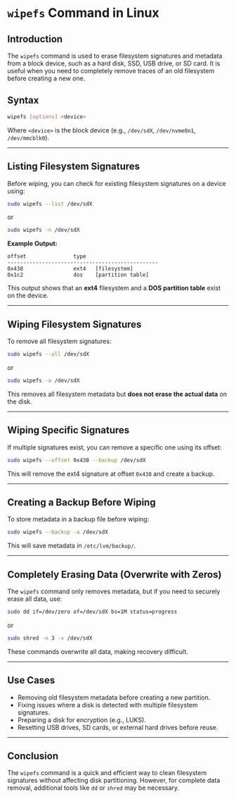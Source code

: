 # `wipefs` Command in Linux  

## **Introduction**  
The `wipefs` command is used to erase filesystem signatures and metadata from a block device, such as a hard disk, SSD, USB drive, or SD card. It is useful when you need to completely remove traces of an old filesystem before creating a new one.  

## **Syntax**  
```sh
wipefs [options] <device>
```
Where `<device>` is the block device (e.g., `/dev/sdX`, `/dev/nvme0n1`, `/dev/mmcblk0`).  

---

## **Listing Filesystem Signatures**  
Before wiping, you can check for existing filesystem signatures on a device using:  
```sh
sudo wipefs --list /dev/sdX
```
or  
```sh
sudo wipefs -n /dev/sdX
```
**Example Output:**  
```
offset               type
------------------------------------------------
0x438                ext4   [filesystem]
0x1c2                dos    [partition table]
```
This output shows that an **ext4** filesystem and a **DOS partition table** exist on the device.

---

## **Wiping Filesystem Signatures**  
To remove all filesystem signatures:  
```sh
sudo wipefs --all /dev/sdX
```
or  
```sh
sudo wipefs -a /dev/sdX
```
This removes all filesystem metadata but **does not erase the actual data** on the disk.

---

## **Wiping Specific Signatures**  
If multiple signatures exist, you can remove a specific one using its offset:  
```sh
sudo wipefs --offset 0x438 --backup /dev/sdX
```
This will remove the ext4 signature at offset `0x438` and create a backup.

---

## **Creating a Backup Before Wiping**  
To store metadata in a backup file before wiping:  
```sh
sudo wipefs --backup -a /dev/sdX
```
This will save metadata in `/etc/lvm/backup/`.

---

## **Completely Erasing Data (Overwrite with Zeros)**  
The `wipefs` command only removes metadata, but if you need to securely erase all data, use:  
```sh
sudo dd if=/dev/zero of=/dev/sdX bs=1M status=progress
```
or  
```sh
sudo shred -n 3 -v /dev/sdX
```
These commands overwrite all data, making recovery difficult.

---

## **Use Cases**  
- Removing old filesystem metadata before creating a new partition.  
- Fixing issues where a disk is detected with multiple filesystem signatures.  
- Preparing a disk for encryption (e.g., LUKS).  
- Resetting USB drives, SD cards, or external hard drives before reuse.

---

## **Conclusion**  
The `wipefs` command is a quick and efficient way to clean filesystem signatures without affecting disk partitioning. However, for complete data removal, additional tools like `dd` or `shred` may be necessary.
